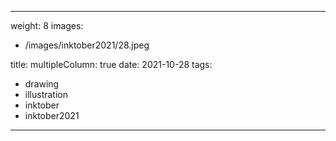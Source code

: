 
---
weight: 8
images:
- /images/inktober2021/28.jpeg

title:
multipleColumn: true
date: 2021-10-28
tags:
- drawing
- illustration
- inktober
- inktober2021
---

